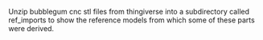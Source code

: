 Unzip bubblegum cnc stl files from thingiverse into a subdirectory called ref_imports
to show the reference models from which some of these parts were derived.
